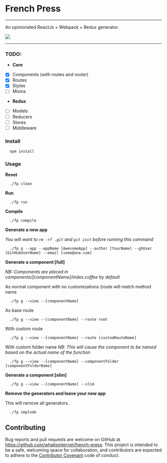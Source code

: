 # French Press
---

An opinionated ReactJs + Webpack + Redux generator.

![](https://raw.github.com/whatisinternet/french-press/master/logo.png)

---


### TODO:

- **Core**
- [x] Components (with routes and router)
- [x] Routes
- [x] Styles
- [ ] Mixins

- **Redux**
- [ ] Models
- [ ] Reducers
- [ ] Stores
- [ ] Middleware

### Install

```shell
  npm install
```

### Usage

**Reset**
```shell
  ./fp clean
```

**Run**
```shell
  ./fp run
```

**Compile**
```shell
  ./fp compile
```
**Generate a new app**

*You will want to `rm -rf .git` and `git init` before running this command*

```shell
  ./fp g --app --appName [AwesomeApp] --author [YourName] --ghUser [GitHubUserName] --email [some@one.com]
```

**Generate a component [full]**

*NB: Components are placed in components/[componentName]/index.coffee by default*

As normal component with no customizations (route will match method name
```shell
  ./fp g --view --[componentName]
```

As base route
```shell
  ./fp g --view --[componentName] --route root
```

With custom route
```shell
  ./fp g --view --[componentName] --route [customRouteName]
```

With custom folder name
*NB: This will cause the component to be named based on the actual name of the function*
```shell
  ./fp g --view --[componentName] --componentFolder [componentFolderName]
```

**Generate a component [slim]**

```shell
  ./fp g --view --[componentName] --slim
```

**Remove the generators and leave your new app**

This will remove all generators.

```shell
  ./fp implode
```

## Contributing

Bug reports and pull requests are welcome on GitHub at https://github.com/whatisinternet/french-press. This project is intended to be a safe, welcoming space for collaboration, and contributors are expected to adhere to the [Contributor Covenant](http://contributor-covenant.org) code of conduct.
